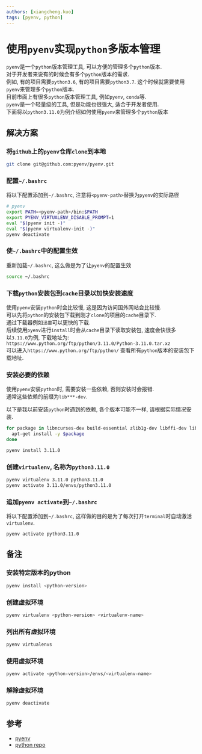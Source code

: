 ```yaml
---
authors: [xiangcheng.kuo]
tags: [pyenv, python]
---
```


# 使用`pyenv`实现`python`多版本管理

`pyenv`是一个`python`版本管理工具, 可以方便的管理多个`python`版本.<br/>
对于开发者来说有的时候会有多个`python`版本的需求.<br/>
例如, 有的项目需要`python3.6`, 有的项目需要`python3.7`. 这个时候就需要使用`pyenv`来管理多个`python`版本.<br/>
目前市面上有很多`python`版本管理工具, 例如`pyenv`, `conda`等.<br/>
`pyenv`是一个轻量级的工具, 但是功能也很强大, 适合于开发者使用.<br/>
下面将以`python3.11.0`为例介绍如何使用`pyenv`来管理多个`python`版本<br/>

<!--truncate-->

## 解决方案

### 将`github`上的`pyenv`仓库`clone`到本地

```bash
git clone git@github.com:pyenv/pyenv.git
```

### 配置`~/.bashrc`

将以下配置添加到`~/.bashrc`, 注意将`<pyenv-path>`替换为`pyenv`的实际路径

```bash
# pyenv
export PATH=<pyenv-path>/bin:$PATH
export PYENV_VIRTUALENV_DISABLE_PROMPT=1
eval "$(pyenv init -)"
eval "$(pyenv virtualenv-init -)"
pyenv deactivate
```

### 使`~/.bashrc`中的配置生效

重新加载`~/.bashrc`, 这么做是为了让`pyenv`的配置生效

```bash
source ~/.bashrc
```

### 下载`python`安装包到`cache`目录以加快安装速度

使用`pyenv`安装`python`时会比较慢, 这是因为访问国外网站会比较慢. <br/>
可以先将`python`的安装包下载到刚才`clone`的项目的`cache`目录下. <br/>
通过下载器例如`迅雷`可以更快的下载.<br/>
后续使用`pyenv`进行`install`时会从`cache`目录下读取安装包, 速度会快很多<br/>
以`3.11.0`为例, 下载地址为: `https://www.python.org/ftp/python/3.11.0/Python-3.11.0.tar.xz` <br/>
可以进入`https://www.python.org/ftp/python/` 查看所有`python`版本的安装包下载地址.<br/>

### 安装必要的依赖

使用`pyenv`安装`python`时, 需要安装一些依赖, 否则安装时会报错.<br/>
通常这些依赖的前缀为`lib***-dev`.<br/>

以下是我以前安装`python`时遇到的依赖, 各个版本可能不一样, 请根据实际情况安装.<br/>

```bash
for package in libncurses-dev build-essential zlib1g-dev libffi-dev libssl-dev libbz2-dev libreadline-dev libsqlite3-dev liblzma-dev; do
  apt-get install -y $package
done
```

```bash
pyenv install 3.11.0
```

### 创建`virtualenv`, 名称为`python3.11.0`

```bash
pyenv virtualenv 3.11.0 python3.11.0
pyenv activate 3.11.0/envs/python3.11.0
```

### 追加`pyenv activate`到`~/.bashrc`

将以下配置添加到`~/.bashrc`, 这样做的目的是为了每次打开`terminal`时自动激活`virtualenv`.

```bash
pyenv activate python3.11.0
```

## 备注

### 安装特定版本的python

```bash
pyenv install <python-version>
```

### 创建虚拟环境

```bash
pyenv virtualenv <python-version> <virtualenv-name>
```

### 列出所有虚拟环境

```bash
pyenv virtualenvs
```

### 使用虚拟环境

```bash
pyenv activate <python-version>/envs/<virtualenv-name>
```

### 解除虚拟环境

```bash
pyenv deactivate
```

## 参考

- [pyenv](https://github.com/pyenv/pyenv)
- [python repo](https://www.python.org/ftp/python/)